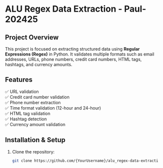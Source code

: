 # ALU Regex Data Extraction - Paul-202425

## Project Overview
This project is focused on extracting structured data using **Regular Expressions (Regex)** in Python. 
It validates multiple formats such as email addresses, URLs, phone numbers, credit card numbers, 
HTML tags, hashtags, and currency amounts.

## Features
✅ URL validation  
✅ Credit card number validation  
✅ Phone number extraction  
✅ Time format validation (12-hour and 24-hour)  
✅ HTML tag validation  
✅ Hashtag detection  
✅ Currency amount validation  

## Installation & Setup
1. Clone the repository:
   ```sh
   git clone https://github.com/{YourUsername}/alu_regex-data-extraction-{YourUsername}.git
